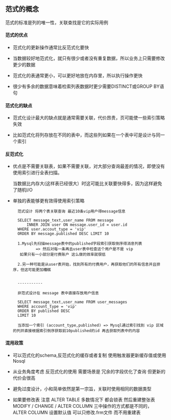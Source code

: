 ## 范式的概念

   范式的标准是列的唯一性，关联查找是它的实际用例

#### 范式的优点

- 范式化的更新操作通常比反范式化要快

- 当数据较好地范式化，就只有很少或者没有重复数据，所以业务上只需要修改更少的数据

- 范式化的表通常更小，可以更好地放在内存里，所以执行操作更快

- 很少有多余的数据意味着检索列表数据时更少需要DISTINCT或GROUP BY语句

#### 范式化的缺点

- 范式化设计最大的缺点就是通常需要关联，代价昂贵，页可能使一些索引策略失效

- 比如范式化将列存放在不同的表中，而这些列如果在一个表中可是设计与同一个索引


#### 反范式化

- 优点是不需要关联表，如果不需要关联，对大部分查询最差的情况，即使没有使用索引进行全表扫描。
    
    当数据比内存大(这样表已经很大）时这可能比关联要快得多，因为这样避免了随机I/O

- 单独的表能够更有效得使用索引策略
    
        范式设计 将两个表关联查询 最近10条vip用户得message信息
    
        SELECT message_text,user_name FROM message 
            INNER JOIN user ON message.user_id = user.id 
        WHERE user.accout_type = 'vip' 
        ORDER BY message.published DESC LIMIT 10
        
        1.Mysql先扫描message表中的published字段索引获取倒序得消息列表 
                => 然后对每一条再去user表中检查这个用户是不是 vip 
         如果只有一小部分是付费账户 这么做的效率就很低
        
        2.另一种可能是从user表开始，找到所有的付费用户，再获取他们的所有信息并且排序，但这可能更加糟糕
        
        
        -----------
        
        非范式设计在 message 表中直接存放用户信息
        
        SELECT message_text,user_name FROM user_messages
        WHERE account_type = 'vip' 
        ORDER BY published DESC 
        LIMIT 10 
        
        当添加一个索引 (account_type,published) => Mysql通过索引找到 vip 区域的列并直接根据索引倒序获取前10published的id 再去获取列表中的内容
        
#### 混用政策

- 可以范式化的schema,反范式化的缓存或者复制 使用触发器更新缓存值或使用Nosql

- 从业务角度考虑 反范式化的使用 需要场景是 冗余的字段优化了查询 但更新的代价会很高

- 避免过度设计，小和简单依然是第一宗旨，关联时使用相同的数据类型 
    
- 如果要修改表 注意 ALTER TABLE 多数情况下 都会锁表 然后重建整张表  MODIFY / CHANGE / ALTER COLUMN 三中操作的方式都是不同的， ALTER COLUMN 设置默认值 可以只修改.frm文件 而不用重建表


